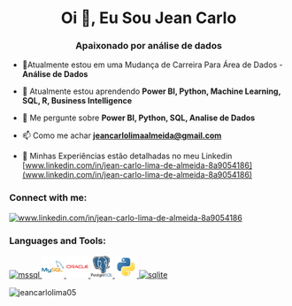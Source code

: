 <h1 align="center">Oi 👋, Eu Sou Jean Carlo</h1>
<h3 align="center">Apaixonado por análise de dados</h3>

- 🔭Atualmente estou em uma Mudança de Carreira Para Área de Dados - **Análise de Dados**

- 🌱 Atualmente estou aprendendo **Power BI, Python, Machine Learning, SQL, R, Business Intelligence**

- 💬 Me pergunte sobre **Power BI, Python, SQL, Analise de Dados**

- 📫 Como me achar **jeancarlolimaalmeida@gmail.com**

- 📄 Minhas Experiências estão detalhadas no meu Linkedin [www.linkedin.com/in/jean-carlo-lima-de-almeida-8a9054186](www.linkedin.com/in/jean-carlo-lima-de-almeida-8a9054186)

<h3 align="left">Connect with me:</h3>
<p align="left">
<a href="https://linkedin.com/in/www.linkedin.com/in/jean-carlo-lima-de-almeida-8a9054186" target="blank"><img align="center" src="https://raw.githubusercontent.com/rahuldkjain/github-profile-readme-generator/master/src/images/icons/Social/linked-in-alt.svg" alt="www.linkedin.com/in/jean-carlo-lima-de-almeida-8a9054186" height="30" width="40" /></a>
</p>

<h3 align="left">Languages and Tools:</h3>
<p align="left"> <a href="https://www.microsoft.com/en-us/sql-server" target="_blank" rel="noreferrer"> <img src="https://www.svgrepo.com/show/303229/microsoft-sql-server-logo.svg" alt="mssql" width="40" height="40"/> </a> <a href="https://www.mysql.com/" target="_blank" rel="noreferrer"> <img src="https://raw.githubusercontent.com/devicons/devicon/master/icons/mysql/mysql-original-wordmark.svg" alt="mysql" width="40" height="40"/> </a> <a href="https://www.oracle.com/" target="_blank" rel="noreferrer"> <img src="https://raw.githubusercontent.com/devicons/devicon/master/icons/oracle/oracle-original.svg" alt="oracle" width="40" height="40"/> </a> <a href="https://www.postgresql.org" target="_blank" rel="noreferrer"> <img src="https://raw.githubusercontent.com/devicons/devicon/master/icons/postgresql/postgresql-original-wordmark.svg" alt="postgresql" width="40" height="40"/> </a> <a href="https://www.python.org" target="_blank" rel="noreferrer"> <img src="https://raw.githubusercontent.com/devicons/devicon/master/icons/python/python-original.svg" alt="python" width="40" height="40"/> </a> <a href="https://www.sqlite.org/" target="_blank" rel="noreferrer"> <img src="https://www.vectorlogo.zone/logos/sqlite/sqlite-icon.svg" alt="sqlite" width="40" height="40"/> </a> </p>

<p><img align="center" src="https://github-readme-stats.vercel.app/api/top-langs?username=jeancarlolima05&show_icons=true&locale=en&layout=compact" alt="jeancarlolima05" /></p>



<!--
**JeanCarloLima05/JeanCarloLima05** is a ✨ _special_ ✨ repository because its `README.md` (this file) appears on your GitHub profile.

Here are some ideas to get you started:

- 🔭 I’m currently working on ...
- 🌱 I’m currently learning ...
- 👯 I’m looking to collaborate on ...
- 🤔 I’m looking for help with ...
- 💬 Ask me about ...
- 📫 How to reach me: ...
- 😄 Pronouns: ...
- ⚡ Fun fact: ...
-->
